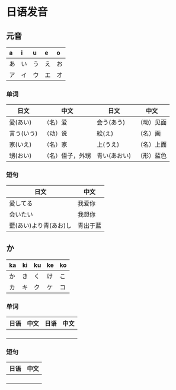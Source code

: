 # 日语发音

## 元音

| a    | i    | u    | e    | o    |
| :--- | :--- | :--- | :--- | :--- |
| あ   | い   | う   | え   | お   |
| ア   | イ   | ウ   | エ   | オ   |



### 单词

| 日文       | 中文             | 日文         | 中文       |
| ---------- | ---------------- | ------------ | ---------- |
| 愛(あい)   | （名）爱         | 会う(あう)   | （动）见面 |
| 言う(いう) | （动）说         | 絵(え)       | （名）画   |
| 家(いえ)   | （名）家         | 上(うえ)     | （名）上面 |
| 甥(おい)   | （名）侄子，外甥 | 青い(あおい) | （形）蓝色 |



### 短句

| 日文                   | 中文     |
| ---------------------- | -------- |
| 愛してる               | 我爱你   |
| 会いたい               | 我想你   |
| 藍(あい)より青(あお)し | 青出于蓝 |



## か

| ka   | ki   | ku   | ke   | ko   |
| ---- | ---- | ---- | ---- | ---- |
| か   | き   | く   | け   | こ   |
| カ   | キ   | ク   | ケ   | コ   |



### 单词

| 日语 | 中文 | 日语 | 中文 |
| ---- | ---- | ---- | ---- |
|      |      |      |      |
|      |      |      |      |
|      |      |      |      |
|      |      |      |      |



### 短句

| 日语 | 中文 |
| ---- | ---- |
|      |      |
|      |      |
|      |      |
|      |      |






































